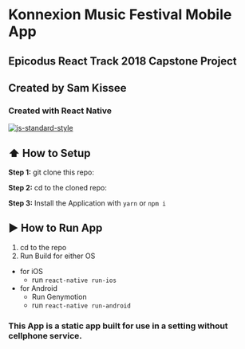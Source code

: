 #  Konnexion Music Festival Mobile App
## Epicodus React Track 2018 Capstone Project
## Created by Sam Kissee
### Created with React Native

[![js-standard-style](https://img.shields.io/badge/code%20style-standard-brightgreen.svg?style=flat)](http://standardjs.com/)


## :arrow_up: How to Setup

**Step 1:** git clone this repo:

**Step 2:** cd to the cloned repo:

**Step 3:** Install the Application with `yarn` or `npm i`


## :arrow_forward: How to Run App

1. cd to the repo
2. Run Build for either OS
  * for iOS
    * run `react-native run-ios`
  * for Android
    * Run Genymotion
    * run `react-native run-android`

### This App is a static app built for use in a setting without cellphone service.
